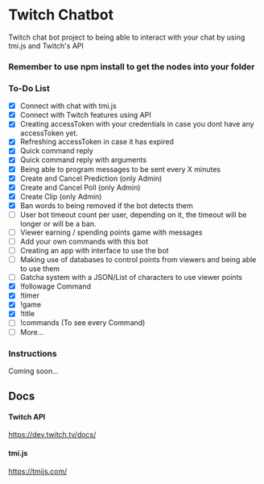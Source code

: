 # Twitch Chatbot

Twitch chat bot project to being able to interact with your chat by using tmi.js and Twitch's API

### Remember to use npm install to get the nodes into your folder

### To-Do List
- [X] Connect with chat with tmi.js
- [X] Connect with Twitch features using API
- [X] Creating accessToken with your credentials in case you dont have any accessToken yet.
- [X] Refreshing accessToken in case it has expired
- [X] Quick command reply
- [X] Quick command reply with arguments
- [X] Being able to program messages to be sent every X minutes
- [X] Create and Cancel Prediction (only Admin)
- [X] Create and Cancel Poll (only Admin)
- [X] Create Clip (only Admin)
- [X] Ban words to being removed if the bot detects them
- [ ] User bot timeout count per user, depending on it, the timeout will be longer or will be a ban.
- [ ] Viewer earning / spending points game with messages
- [ ] Add your own commands with this bot
- [ ] Creating an app with interface to use the bot
- [ ] Making use of databases to control points from viewers and being able to use them
- [ ] Gatcha system with a JSON/List of characters to use viewer points
- [X] !followage Command
- [X] !timer
- [X] !game
- [X] !title
- [ ] !commands (To see every Command)
- [ ] More...

### Instructions
Coming soon...

## Docs

#### Twitch API

https://dev.twitch.tv/docs/

#### tmi.js

https://tmijs.com/